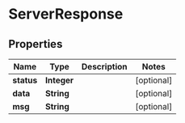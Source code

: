 
# ServerResponse

## Properties
Name | Type | Description | Notes
------------ | ------------- | ------------- | -------------
**status** | **Integer** |  |  [optional]
**data** | **String** |  |  [optional]
**msg** | **String** |  |  [optional]



